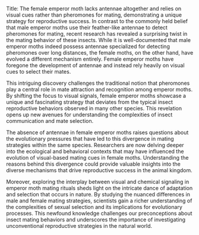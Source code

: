 Title: The female emperor moth lacks antennae altogether and relies on visual cues rather than pheromones for mating, demonstrating a unique strategy for reproductive success.
In contrast to the commonly held belief that male emperor moths use their feather-like antennae to detect pheromones for mating, recent research has revealed a surprising twist in the mating behavior of these insects. While it is well-documented that male emperor moths indeed possess antennae specialized for detecting pheromones over long distances, the female moths, on the other hand, have evolved a different mechanism entirely. Female emperor moths have foregone the development of antennae and instead rely heavily on visual cues to select their mates.

This intriguing discovery challenges the traditional notion that pheromones play a central role in mate attraction and recognition among emperor moths. By shifting the focus to visual signals, female emperor moths showcase a unique and fascinating strategy that deviates from the typical insect reproductive behaviors observed in many other species. This revelation opens up new avenues for understanding the complexities of insect communication and mate selection.

The absence of antennae in female emperor moths raises questions about the evolutionary pressures that have led to this divergence in mating strategies within the same species. Researchers are now delving deeper into the ecological and behavioral contexts that may have influenced the evolution of visual-based mating cues in female moths. Understanding the reasons behind this divergence could provide valuable insights into the diverse mechanisms that drive reproductive success in the animal kingdom.

Moreover, exploring the interplay between visual and chemical signaling in emperor moth mating rituals sheds light on the intricate dance of adaptation and selection that occurs in nature. By studying the nuanced differences in male and female mating strategies, scientists gain a richer understanding of the complexities of sexual selection and its implications for evolutionary processes. This newfound knowledge challenges our preconceptions about insect mating behaviors and underscores the importance of investigating unconventional reproductive strategies in the natural world.